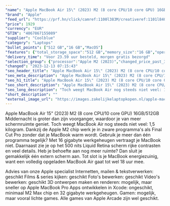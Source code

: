 ```yaml
---
"name": "Apple MacBook Air 15\" (2023) M2 (8 core CPU/10 core GPU) 16GB/512GB Middernacht QWERTY"
"brand": "Apple"
"feed_url": "https://prf.hn/click/camref:1100l383M/creativeref:1101l84031/destination:https%3A%2F%2Fwww.coolblue.nl%2Fproduct%2F931567"
"price": 1929
"currency": "EUR"
"GTIN": "4067867155089"
"supplier": "Coolblue"
"category": "Laptops"
"bullet_points": ["512 GB","16 GB","MacOS"]
"features": {"total_storage_space":"512 GB","memory_size":"16 GB","operating_system":"MacOS"}
"delivery_time": "Voor 23.59 uur besteld, morgen gratis bezorgd"
"selection_group": {"processor":"Apple M2 (2023)","changed_price_past_3_days":false,"product_family":"MacBook Air"}
"changed": "2023-12-13 07:15:43"
"seo_header_title": "Apple MacBook Air 15\" (2023) M2 (8 core CPU/10 core GPU) 16GB/512GB Middernacht QWERTY"
"seo_meta_description": "Apple MacBook Air 15\" (2023) M2 (8 core CPU/10 core GPU) 16GB/512GB Middernacht QWERTY"
"seo_h1_title": "Apple MacBook Air 15\" (2023) M2 (8 core CPU/10 core GPU) 16GB/512GB Middernacht QWERTY"
"seo_short_description": "Apple MacBook Air 15\" (2023) M2 (8 core CPU/10 core GPU) 16GB/512GB Middernacht is groter dan zijn voorganger, waardoor je van meer schermruimte geniet."
"seo_long_description": "Toch weegt MacBook Air nog steeds niet veel: 1,5 kilogram. Dankzij de Apple M2 chip werk je in zware programma's als Final Cut Pro zonder dat je MacBook warm wordt. Gebruik je meer dan één programma tegelijk? Met 16 gigabyte werkgeheugen vertraagt je MacBook niet. Daarnaast zie je op het 500 nits Liquid Retina scherm rijke contrasten en veel details. Heb je behoefte aan nog meer ruimte? Dan sluit je gemakkelijk één extern scherm aan. Tot slot is je MacBook energiezuinig, want een volledig opgeladen MacBook Air gaat tot wel 18 uur mee. \r\n\r\nAdvies van onze Apple specialist\r\nInternetten, mailen & tekstverwerken: geschikt\r\nFilms & series kijken: geschikt\r\nFoto's bewerken: geschikt\r\nVideo's bewerken: geschikt\r\n3D ontwerpen maken en renderen: mogelijk, maar sneller op Apple MacBook Pro\r\nApps ontwikkelen in Xcode: ongeschikt, minimaal M2 Max chip en 32 gigabyte werkgeheugen. \r\nGamen: mogelijk, maar vooral lichte games. Alle games van Apple Arcade zijn wel geschikt."
"short_description": ""
"external_image_url": "https://images.zakelijkelaptopkopen.nl/apple-macbook-air-15-2023-m2-8-core-cpu-10-core-gpu-16gb-512gb-middernacht-qwerty.webp"
---
```


Apple MacBook Air 15" (2023) M2 (8 core CPU/10 core GPU) 16GB/512GB Middernacht is groter dan zijn voorganger, waardoor je van meer schermruimte geniet. Toch weegt MacBook Air nog steeds niet veel: 1,5 kilogram. Dankzij de Apple M2 chip werk je in zware programma's als Final Cut Pro zonder dat je MacBook warm wordt. Gebruik je meer dan één programma tegelijk? Met 16 gigabyte werkgeheugen vertraagt je MacBook niet. Daarnaast zie je op het 500 nits Liquid Retina scherm rijke contrasten en veel details. Heb je behoefte aan nog meer ruimte? Dan sluit je gemakkelijk één extern scherm aan. Tot slot is je MacBook energiezuinig, want een volledig opgeladen MacBook Air gaat tot wel 18 uur mee.

Advies van onze Apple specialist
Internetten, mailen & tekstverwerken: geschikt
Films & series kijken: geschikt
Foto's bewerken: geschikt
Video's bewerken: geschikt
3D ontwerpen maken en renderen: mogelijk, maar sneller op Apple MacBook Pro
Apps ontwikkelen in Xcode: ongeschikt, minimaal M2 Max chip en 32 gigabyte werkgeheugen.
Gamen: mogelijk, maar vooral lichte games. Alle games van Apple Arcade zijn wel geschikt.